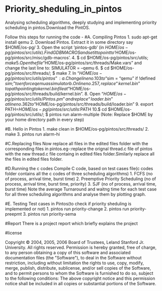 
# Priority_sheduling_in_pintos

Analysing scheduling algorithms, deeply studying and implementing  priority scheduling in pintos.Download the PintOS.

Follow this steps for running the code -
#A. Compiling Pintos
	1. sudo apt-get install qemu
	2. Download Pintos. Extract it in some directory say $HOME/os-pg/
	3. Open the script ‘pintos-gdb’ (in $HOME/os-pg/pintos/src/utils). Find GDBMACROS and set it to point to ‘$HOME/os-pg/pintos/src/misc/gdb-macros’.
	4. $ cd $HOME/os-pg/pintos/src/utils; $make
	5. Open the file “$HOME/os-pg/pintos/src/threads/Make.vars” and change the last line to: SIMULATOR = –qemu
	6. $ cd $HOME/os-pg/pintos/src/threads/; $ make
	7. In “$HOME/os-pg/pintos/src/utils/pintos” :
		a. Change line no. 103 to “$sim = “qemu” if !defined $sim;” to enforce qemu as simulator
		b. On line no. 257, replace “kernel.bin” to path pointing to kernel.bin file at “$HOME/os-pg/pintos/src/threads/build/kernel.bin”.
	8. Open “$HOME/os-pg/pintos/src/utils/Pintos.pm” and replace “loader.bin” at line no. 362 to “$HOME/os-pg/pintos/src/threads/build/loader.bin”
	9. export PATH=$HOME/os-pg/pintos/src/utils:$PATH
	10.$ cd $HOME/os-pg/pintos/src/utils/; $ pintos run alarm-multiple
	(Note: Replace $HOME by your home directory path in every step)

#B. Hello in Pintos
	1. make clean in $HOME/os-pg/pintos/src/threads/
	2. make
	3. pintos run alarm-hi

#C.Replacing files
Now replace all files in the edited files folder with the corresponding files in pintos.eg-:replace the orignal thread.c file of pintos with the  new thread.c file containg in edited files folder.Similarly replace all the files in edited files folder. 

#D.Running the c codes
Compile C code, based on test cases file(c codes folder contains all the c codes of three scheduling algorithms)
	1. FCFS (no of process, arrival time, burst time)
	2. Preemptive Priority Scheduling (no of process, arrival time, burst time, priority)
	3. SJF (no of process, arrival time, burst time)
		Note the average Turnaround and waitng time for each test case for all three scheduling algorithms and analyse them by plotting graph.

#E. Testing 
Test cases in Pintos(to check if priority sheduling is implemented or not)
	1. pintos run priority-change
	2. pintos run priority-preepmt
	3. pintos run priority-sema 

#Report
There is a project report which briefly explains the project 
 
#license

Copyright © 2004, 2005, 2006 Board of Trustees, Leland Stanford Jr. University. All rights reserved. Permission is hereby granted, free of charge, to any person obtaining a copy of this software and associated documentation files (the "Software"), to deal in the Software without restriction, including without limitation the rights to use, copy, modify, merge, publish, distribute, sublicense, and/or sell copies of the Software, and to permit persons to whom the Software is furnished to do so, subject to the following conditions:
The above copyright notice and this permission notice shall be included in all copies or substantial portions of the Software.
